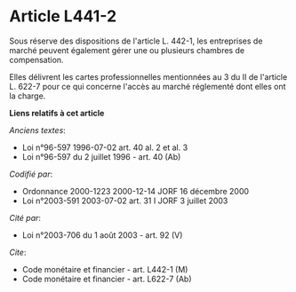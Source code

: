 # Article L441-2

Sous réserve des dispositions de l'article L. 442-1, les entreprises de marché peuvent également gérer une ou plusieurs
chambres de compensation.

Elles délivrent les cartes professionnelles mentionnées au 3 du II de l'article L. 622-7 pour ce qui concerne l'accès au
marché réglementé dont elles ont la charge.

**Liens relatifs à cet article**

_Anciens textes_:

  - Loi n°96-597 1996-07-02 art. 40 al. 2 et al. 3
  - Loi n°96-597 du 2 juillet 1996 - art. 40 (Ab)

_Codifié par_:

  - Ordonnance 2000-1223 2000-12-14 JORF 16 décembre 2000
  - Loi n°2003-591 2003-07-02 art. 31 I JORF 3 juillet 2003

_Cité par_:

  - Loi n°2003-706 du 1 août 2003 - art. 92 (V)

_Cite_:

  - Code monétaire et financier - art. L442-1 (M)
  - Code monétaire et financier - art. L622-7 (Ab)
